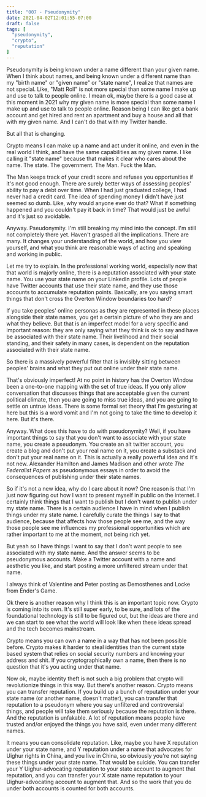 ```yaml
---
title: "007 - Pseudonymity"
date: 2021-04-02T12:01:55-07:00
draft: false
tags: [
  "pseudonymity",
  "crypto",
  "reputation"
]
---
```


Pseudonymity is being known under a name different than your given
name. When I think about names, and being known under a different name
than my "birth name" or "given name" or "state name", I realize that
names are not special. Like, "Matt Roll" is not more special than some
name I make up and use to talk to people online. I mean ok, maybe
there is a good case at this moment in 2021 why my given name is more
special than some name I make up and use to talk to people
online. Reason being I can like get a bank account and get hired and
rent an apartment and buy a house and all that with my given name. And
I can't do that with my Twitter handle.

But all that is changing.

Crypto means I can make up a name and act under it online, and even in
the real world I think, and have the same capabilities as my given
name. I like calling it "state name" because that makes it clear who
cares about the name. The state. The government. The Man. Fuck the
Man.

The Man keeps track of your credit score and refuses you opportunities
if it's not good enough. There are surely better ways of assessing
peoples' ability to pay a debt over time. When I had just graduated
college, I had never had a credit card. The idea of spending money I
didn't have just seemed so dumb. Like, why would anyone ever do that?
What if something happened and you couldn't pay it back in time? That
would just be awful and it's just so avoidable.

Anyway. Pseudonymity. I'm still breaking my mind into the concept. I'm
still not completely there yet. Haven't grasped all the
implications. There are many. It changes your understanding of the
world, and how you view yourself, and what you think are reasonable
ways of acting and speaking and working in public.

Let me try to explain. In the professional working world, especially
now that that world is majorly online, there is a reputation
associated with your state name. You use your state name on your
LinkedIn profile. Lots of people have Twitter accounts that use their
state name, and they use those accounts to accumulate reputation
points. Basically, are you saying smart things that don't cross the
Overton Window boundaries too hard?

If you take peoples' online personas as they are represented in these
places alongside their state names, you get a certain picture of who
they are and what they believe. But that is an imperfect model for a
very specific and important reason: they are only saying what they
think is ok to say and have be associated with their state name. Their
livelihood and their social standing, and their safety in many cases,
is dependent on the reputation associated with their state name.

So there is a massively powerful filter that is invisibly sitting
between peoples' brains and what they put out online under their state
name.

That's obviously imperfect! At no point in history has the Overton
Window been a one-to-one mapping with the set of true ideas. If you
only allow conversation that discusses things that are acceptable
given the current political climate, then you are going to miss true
ideas, and you are going to settle on untrue ideas. There is some
formal set theory that I'm gesturing at here but this is a word vomit
and I'm not going to take the time to develop it here. But it's there.

Anyway. What does this have to do with pseudonymity? Well, if you have
important things to say that you don't want to associate with your
state name, you create a pseudonym. You create an alt twitter account,
you create a blog and don't put your real name on it, you create a
substack and don't put your real name on it. This is actually a really
powerful idea and it's not new. Alexander Hamilton and James Madison
and other wrote _The Federalist Papers_ as pseudonymous essays in
order to avoid the consequences of publishing under their state names.

So if it's not a new idea, why do I care about it now? One reason is
that I'm just now figuring out how I want to present myself in public
on the internet. I certainly think things that I want to publish but I
don't want to publish under my state name. There is a certain audience
I have in mind when I publish things under my state name. I carefully
curate the things I say to that audience, because that affects how
those people see me, and the way those people see me influences my
professional opportunities which are rather important to me at the
moment, not being rich yet.

But yeah so I have things I want to say that I don't want people to
see associated with my state name. And the answer seems to be
pseudonymous accounts. Make a Twitter account with a name and
aesthetic you like, and start posting a more unfiltered stream under
that name.

I always think of Valentine and Peter posting as Demosthenes and Locke
from Ender's Game.

Ok there is another reason why I think this is an important topic
now. Crypto is coming into its own. It's still super early, to be
sure, and lots of the foundational technology is still to be figured
out, but the ideas are there and we can start to see what the world
will look like when these ideas spread and the tech becomes
mainstream.

Crypto means you can own a name in a way that has not been possible
before. Crypto makes it harder to steal identities than the current
state based system that relies on social security numbers and knowing
your address and shit. If you cryptographically own a name, then there
is no question that it's you acting under that name.

Now ok, maybe identity theft is not such a big problem that crypto
will revolutionize things in this way. But there's another
reason. Crypto means you can transfer reputation. If you build up a
bunch of reputation under your state name (or another name, doesn't
matter), you can transfer that reputation to a pseudonym where you say
unfiltered and controversial things, and people will take them
seriously because the reputation is there. And the reputation is
unfakable. A lot of reputation means people have trusted and/or
enjoyed the things you have said, even under many different names.

It means you can consolidate reputation. Like, maybe you have X
reputation under your state name, and Y reputation under a name that
advocates for Uighur rights in China, and you live in China, so
obviously you're not saying these things under your state name. That
would be suicide. You can transfer your Y Uighur-advocating reputation
to your state account to augment that reputation, and you can transfer
your X state name reputation to your Uighur-advocating account to
augment that. And so the work that you do under both accounts is
counted for both accounts.
